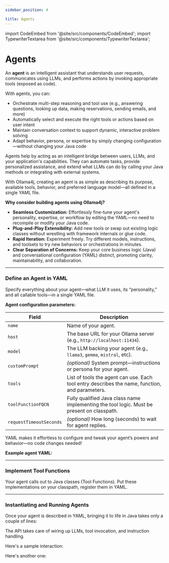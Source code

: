 ```yaml
---
sidebar_position: 4

title: Agents
---
```


import CodeEmbed from '@site/src/components/CodeEmbed';
import TypewriterTextarea from '@site/src/components/TypewriterTextarea';

# Agents

An **agent** is an intelligent assistant that understands user requests, communicates using LLMs, and performs actions by invoking appropriate tools (exposed as code).

With agents, you can:
- Orchestrate multi-step reasoning and tool use (e.g., answering questions, looking up data, making reservations, sending emails, and more)
- Automatically select and execute the right tools or actions based on user intent
- Maintain conversation context to support dynamic, interactive problem solving
- Adapt behavior, persona, or expertise by simply changing configuration—without changing your Java code

Agents help by acting as an intelligent bridge between users, LLMs, and your application's capabilities. They can automate tasks, provide personalized assistance, and extend what LLMs can do by calling your Java methods or integrating with external systems.

With Ollama4j, creating an agent is as simple as describing its purpose, available tools, behavior, and preferred language model—all defined in a single YAML file.

**Why consider building agents using Ollama4j?**

- **Seamless Customization:** Effortlessly fine-tune your agent's personality, expertise, or workflow by editing the YAML—no need to recompile or modify your Java code.
- **Plug-and-Play Extensibility:** Add new tools or swap out existing logic classes without wrestling with framework internals or glue code.
- **Rapid Iteration:** Experiment freely. Try different models, instructions, and toolsets to try new behaviors or orchestrations in minutes.
- **Clear Separation of Concerns:** Keep your core business logic (Java) and conversational configuration (YAML) distinct, promoting clarity, maintainability, and collaboration.

---

### Define an Agent in YAML

Specify everything about your agent—what LLM it uses, its “personality,” and all callable tools—in a single YAML file.

**Agent configuration parameters:**

| Field                   | Description                                                                                    |
|-------------------------|------------------------------------------------------------------------------------------------|
| `name`                  | Name of your agent.                                                                            |
| `host`                  | The base URL for your Ollama server (e.g., `http://localhost:11434`).                          |
| `model`                 | The LLM backing your agent (e.g., `llama3`, `gemma`, `mistral`, etc).                          |
| `customPrompt`          | _(optional)_ System prompt—instructions or persona for your agent.                             |
| `tools`                 | List of tools the agent can use. Each tool entry describes the name, function, and parameters. |
| `toolFunctionFQCN`      | Fully qualified Java class name implementing the tool logic. Must be present on classpath.     |
| `requestTimeoutSeconds` | _(optional)_ How long (seconds) to wait for agent replies.                                     |

YAML makes it effortless to configure and tweak your agent’s powers and behavior—no code changes needed!

**Example agent YAML:**

<CodeEmbed src="https://raw.githubusercontent.com/ollama4j/ollama4j-examples/refs/heads/main/src/main/resources/agent.yaml" language='yaml'/>

---

### Implement Tool Functions

Your agent calls out to Java classes (Tool Functions). Put these implementations on your classpath, register them in YAML.

<CodeEmbed src="https://raw.githubusercontent.com/ollama4j/ollama4j-examples/refs/heads/main/src/main/java/io/github/ollama4j/examples/tools/toolfunctions/HotelBookingLookupToolFunction.java"/>

<CodeEmbed src="https://raw.githubusercontent.com/ollama4j/ollama4j-examples/refs/heads/main/src/main/java/io/github/ollama4j/examples/tools/toolfunctions/HotelBookingToolFunction.java"/>

---

### Instantiating and Running Agents

Once your agent is described in YAML, bringing it to life in Java takes only a couple of lines:

<CodeEmbed src="https://raw.githubusercontent.com/ollama4j/ollama4j-examples/refs/heads/main/src/main/java/io/github/ollama4j/examples/AgentExample.java"/>

The API takes care of wiring up LLMs, tool invocation, and instruction handling.

Here's a sample interaction:

<TypewriterTextarea
textContent='[You]: Book a hotel in Mysuru for two guests, from July 20 to July 22.
Alright, I have booked the hotel! Room number 10 booked for 2 guests in Mysuru from July 20th to July 22nd. Here is your booking ID: HB-123'
typingSpeed={30}
pauseBetweenSentences={1200}
height='110px'
width='100%'
/>

Here's another one:

<TypewriterTextarea
textContent='[You]: Give me details of booking ID - HB-123.
I found a booking for HB-123. Looks like the hotel is booked for 2 guests. Enjoy your stay!'
typingSpeed={30}
pauseBetweenSentences={1200}
height='90px'
width='100%'
/>
